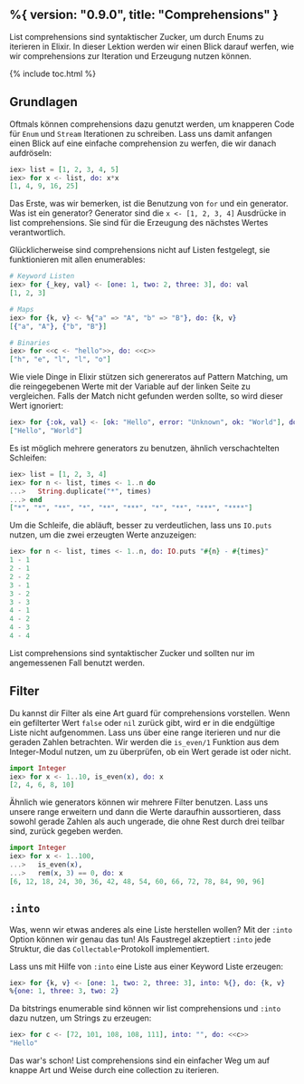 %{
  version: "0.9.0",
  title: "Comprehensions"
}
---

List comprehensions sind syntaktischer Zucker, um durch Enums zu iterieren in Elixir. In dieser Lektion werden wir einen Blick darauf werfen, wie wir comprehensions zur Iteration und Erzeugung nutzen können.

{% include toc.html %}

## Grundlagen

Oftmals können comprehensions dazu genutzt werden, um knapperen Code für `Enum` und `Stream` Iterationen zu schreiben. Lass uns damit anfangen einen Blick auf eine einfache comprehension zu werfen, die wir danach aufdröseln:

```elixir
iex> list = [1, 2, 3, 4, 5]
iex> for x <- list, do: x*x
[1, 4, 9, 16, 25]
```

Das Erste, was wir bemerken, ist die Benutzung von `for` und ein generator. Was ist ein generator? Generator sind die `x <- [1, 2, 3, 4]` Ausdrücke in list comprehensions. Sie sind für die Erzeugung des nächstes Wertes verantwortlich.

Glücklicherweise sind comprehensions nicht auf Listen festgelegt, sie funktionieren mit allen enumerables:

```elixir
# Keyword Listen
iex> for {_key, val} <- [one: 1, two: 2, three: 3], do: val
[1, 2, 3]

# Maps
iex> for {k, v} <- %{"a" => "A", "b" => "B"}, do: {k, v}
[{"a", "A"}, {"b", "B"}]

# Binaries
iex> for <<c <- "hello">>, do: <<c>>
["h", "e", "l", "l", "o"]
```

Wie viele Dinge in Elixir stützen sich genereratos auf Pattern Matching, um die reingegebenen Werte mit der Variable auf der linken Seite zu vergleichen. Falls der Match nicht gefunden werden sollte, so wird dieser Wert ignoriert:

```elixir
iex> for {:ok, val} <- [ok: "Hello", error: "Unknown", ok: "World"], do: val
["Hello", "World"]
```

Es ist möglich mehrere generators zu benutzen, ähnlich verschachtelten Schleifen:

```elixir
iex> list = [1, 2, 3, 4]
iex> for n <- list, times <- 1..n do
...>   String.duplicate("*", times)
...> end
["*", "*", "**", "*", "**", "***", "*", "**", "***", "****"]
```

Um die Schleife, die abläuft, besser zu verdeutlichen, lass uns `IO.puts` nutzen, um die zwei erzeugten Werte anzuzeigen:

```elixir
iex> for n <- list, times <- 1..n, do: IO.puts "#{n} - #{times}"
1 - 1
2 - 1
2 - 2
3 - 1
3 - 2
3 - 3
4 - 1
4 - 2
4 - 3
4 - 4
```

List comprehensions sind syntaktischer Zucker und sollten nur im angemessenen Fall benutzt werden.

## Filter

Du kannst dir Filter als eine Art guard für comprehensions vorstellen. Wenn ein gefilterter Wert `false` oder `nil` zurück gibt, wird er in die endgültige Liste nicht aufgenommen. Lass uns über eine range iterieren und nur die geraden Zahlen betrachten. Wir werden die `is_even/1` Funktion aus dem Integer-Modul nutzen, um zu überprüfen, ob ein Wert gerade ist oder nicht.

```elixir
import Integer
iex> for x <- 1..10, is_even(x), do: x
[2, 4, 6, 8, 10]
```

Ähnlich wie generators können wir mehrere Filter benutzen. Lass uns unsere range erweitern und dann die Werte daraufhin aussortieren, dass sowohl gerade Zahlen als auch ungerade, die ohne Rest durch drei teilbar sind, zurück gegeben werden.

```elixir
import Integer
iex> for x <- 1..100,
...>   is_even(x),
...>   rem(x, 3) == 0, do: x
[6, 12, 18, 24, 30, 36, 42, 48, 54, 60, 66, 72, 78, 84, 90, 96]
```

## `:into`

Was, wenn wir etwas anderes als eine Liste herstellen wollen? Mit der `:into` Option können wir genau das tun! Als Faustregel akzeptiert `:into` jede Struktur, die das `Collectable`-Protokoll implementiert.

Lass uns mit Hilfe von `:into` eine Liste aus einer Keyword Liste erzeugen:

```elixir
iex> for {k, v} <- [one: 1, two: 2, three: 3], into: %{}, do: {k, v}
%{one: 1, three: 3, two: 2}
```

Da bitstrings enumerable sind können wir list comprehensions und `:into` dazu nutzen, um Strings zu erzeugen:

```elixir
iex> for c <- [72, 101, 108, 108, 111], into: "", do: <<c>>
"Hello"
```

Das war's schon! List comprehensions sind ein einfacher Weg um auf knappe Art und Weise durch eine collection zu iterieren.
